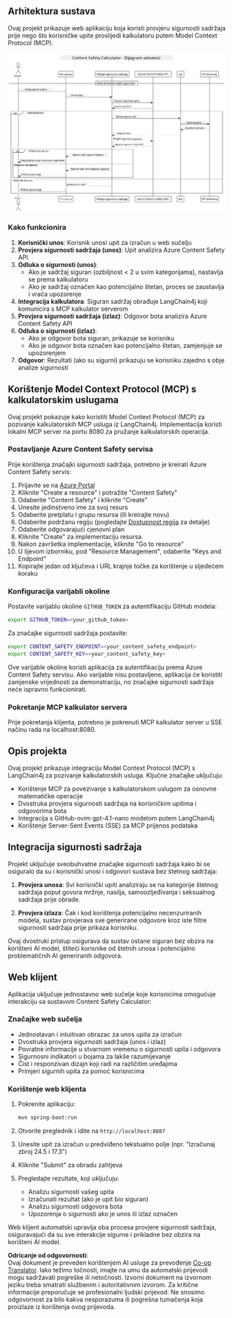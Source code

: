<!--
CO_OP_TRANSLATOR_METADATA:
{
  "original_hash": "e5ea5e7582f70008ea9bec3b3820f20a",
  "translation_date": "2025-07-13T23:20:45+00:00",
  "source_file": "04-PracticalImplementation/samples/java/containerapp/README.md",
  "language_code": "hr"
}
-->
## Arhitektura sustava

Ovaj projekt prikazuje web aplikaciju koja koristi provjeru sigurnosti sadržaja prije nego što korisničke upite proslijedi kalkulatoru putem Model Context Protocol (MCP).

![Dijagram arhitekture sustava](../../../../../../translated_images/plant.b079fed84e945b7c2978993a16163bb53f0517cfe3548d2e442ff40d619ba4b4.hr.png)

### Kako funkcionira

1. **Korisnički unos**: Korisnik unosi upit za izračun u web sučelju  
2. **Provjera sigurnosti sadržaja (unos)**: Upit analizira Azure Content Safety API  
3. **Odluka o sigurnosti (unos)**:  
   - Ako je sadržaj siguran (ozbiljnost < 2 u svim kategorijama), nastavlja se prema kalkulatoru  
   - Ako je sadržaj označen kao potencijalno štetan, proces se zaustavlja i vraća upozorenje  
4. **Integracija kalkulatora**: Siguran sadržaj obrađuje LangChain4j koji komunicira s MCP kalkulator serverom  
5. **Provjera sigurnosti sadržaja (izlaz)**: Odgovor bota analizira Azure Content Safety API  
6. **Odluka o sigurnosti (izlaz)**:  
   - Ako je odgovor bota siguran, prikazuje se korisniku  
   - Ako je odgovor bota označen kao potencijalno štetan, zamjenjuje se upozorenjem  
7. **Odgovor**: Rezultati (ako su sigurni) prikazuju se korisniku zajedno s obje analize sigurnosti

## Korištenje Model Context Protocol (MCP) s kalkulatorskim uslugama

Ovaj projekt pokazuje kako koristiti Model Context Protocol (MCP) za pozivanje kalkulatorskih MCP usluga iz LangChain4j. Implementacija koristi lokalni MCP server na portu 8080 za pružanje kalkulatorskih operacija.

### Postavljanje Azure Content Safety servisa

Prije korištenja značajki sigurnosti sadržaja, potrebno je kreirati Azure Content Safety servis:

1. Prijavite se na [Azure Portal](https://portal.azure.com)  
2. Kliknite "Create a resource" i potražite "Content Safety"  
3. Odaberite "Content Safety" i kliknite "Create"  
4. Unesite jedinstveno ime za svoj resurs  
5. Odaberite pretplatu i grupu resursa (ili kreirajte novu)  
6. Odaberite podržanu regiju (pogledajte [Dostupnost regija](https://azure.microsoft.com/en-us/global-infrastructure/services/?products=cognitive-services) za detalje)  
7. Odaberite odgovarajući cjenovni plan  
8. Kliknite "Create" za implementaciju resursa  
9. Nakon završetka implementacije, kliknite "Go to resource"  
10. U lijevom izborniku, pod "Resource Management", odaberite "Keys and Endpoint"  
11. Kopirajte jedan od ključeva i URL krajnje točke za korištenje u sljedećem koraku

### Konfiguracija varijabli okoline

Postavite varijablu okoline `GITHUB_TOKEN` za autentifikaciju GitHub modela:  
```sh
export GITHUB_TOKEN=<your_github_token>
```

Za značajke sigurnosti sadržaja postavite:  
```sh
export CONTENT_SAFETY_ENDPOINT=<your_content_safety_endpoint>
export CONTENT_SAFETY_KEY=<your_content_safety_key>
```

Ove varijable okoline koristi aplikacija za autentifikaciju prema Azure Content Safety servisu. Ako varijable nisu postavljene, aplikacija će koristiti zamjenske vrijednosti za demonstraciju, no značajke sigurnosti sadržaja neće ispravno funkcionirati.

### Pokretanje MCP kalkulator servera

Prije pokretanja klijenta, potrebno je pokrenuti MCP kalkulator server u SSE načinu rada na localhost:8080.

## Opis projekta

Ovaj projekt prikazuje integraciju Model Context Protocol (MCP) s LangChain4j za pozivanje kalkulatorskih usluga. Ključne značajke uključuju:

- Korištenje MCP za povezivanje s kalkulatorskom uslugom za osnovne matematičke operacije  
- Dvostruka provjera sigurnosti sadržaja na korisničkim upitima i odgovorima bota  
- Integracija s GitHub-ovim gpt-4.1-nano modelom putem LangChain4j  
- Korištenje Server-Sent Events (SSE) za MCP prijenos podataka

## Integracija sigurnosti sadržaja

Projekt uključuje sveobuhvatne značajke sigurnosti sadržaja kako bi se osiguralo da su i korisnički unosi i odgovori sustava bez štetnog sadržaja:

1. **Provjera unosa**: Svi korisnički upiti analiziraju se na kategorije štetnog sadržaja poput govora mržnje, nasilja, samoozljeđivanja i seksualnog sadržaja prije obrade.

2. **Provjera izlaza**: Čak i kod korištenja potencijalno necenzuriranih modela, sustav provjerava sve generirane odgovore kroz iste filtre sigurnosti sadržaja prije prikaza korisniku.

Ovaj dvostruki pristup osigurava da sustav ostane siguran bez obzira na korišteni AI model, štiteći korisnike od štetnih unosa i potencijalno problematičnih AI generiranih odgovora.

## Web klijent

Aplikacija uključuje jednostavno web sučelje koje korisnicima omogućuje interakciju sa sustavom Content Safety Calculator:

### Značajke web sučelja

- Jednostavan i intuitivan obrazac za unos upita za izračun  
- Dvostruka provjera sigurnosti sadržaja (unos i izlaz)  
- Povratne informacije u stvarnom vremenu o sigurnosti upita i odgovora  
- Sigurnosni indikatori u bojama za lakše razumijevanje  
- Čist i responzivan dizajn koji radi na različitim uređajima  
- Primjeri sigurnih upita za pomoć korisnicima

### Korištenje web klijenta

1. Pokrenite aplikaciju:  
   ```sh
   mvn spring-boot:run
   ```

2. Otvorite preglednik i idite na `http://localhost:8087`

3. Unesite upit za izračun u predviđeno tekstualno polje (npr. "Izračunaj zbroj 24.5 i 17.3")

4. Kliknite "Submit" za obradu zahtjeva

5. Pregledajte rezultate, koji uključuju:  
   - Analizu sigurnosti vašeg upita  
   - Izračunati rezultat (ako je upit bio siguran)  
   - Analizu sigurnosti odgovora bota  
   - Upozorenja o sigurnosti ako je unos ili izlaz označen

Web klijent automatski upravlja oba procesa provjere sigurnosti sadržaja, osiguravajući da su sve interakcije sigurne i prikladne bez obzira na korišteni AI model.

**Odricanje od odgovornosti**:  
Ovaj dokument je preveden korištenjem AI usluge za prevođenje [Co-op Translator](https://github.com/Azure/co-op-translator). Iako težimo točnosti, imajte na umu da automatski prijevodi mogu sadržavati pogreške ili netočnosti. Izvorni dokument na izvornom jeziku treba smatrati službenim i autoritativnim izvorom. Za kritične informacije preporučuje se profesionalni ljudski prijevod. Ne snosimo odgovornost za bilo kakva nesporazuma ili pogrešna tumačenja koja proizlaze iz korištenja ovog prijevoda.
